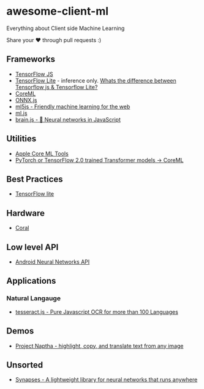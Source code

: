 # awesome-client-ml
Everything about Client side Machine Learning

Share your ❤️ through pull requests :)


## Frameworks

* [TensorFlow JS](https://www.tensorflow.org/js/)
* [TensorFlow Lite](https://www.tensorflow.org/lite) - inference only. [Whats the difference between Tensorflow js & Tensorflow Lite?](https://stackoverflow.com/questions/59860397/tensorflow-js-vs-tensorflow-lite)
* [CoreML](https://developer.apple.com/documentation/coreml)
* [ONNX.js](https://github.com/Microsoft/onnxjs)
* [ml5js - Friendly machine learning for the web](https://github.com/ml5js/ml5-library)
* [ml.js](https://github.com/mljs/ml)
* [brain.js - 🤖 Neural networks in JavaScript](https://github.com/BrainJS/brain.js)

## Utilities

* [Apple Core ML Tools](https://github.com/apple/coremltools)
* [PyTorch or TensorFlow 2.0 trained Transformer models -> CoreML](https://github.com/huggingface/swift-coreml-transformers)

## Best Practices

* [TensorFlow lite](https://www.tensorflow.org/lite/performance/best_practices)

## Hardware

* [Coral](https://coral.ai/)

## Low level API

* [Android Neural Networks API](https://developer.android.com/ndk/guides/neuralnetworks/)

## Applications

### Natural Langauge
* [tesseract.js - Pure Javascript OCR for more than 100 Languages](https://github.com/naptha/tesseract.js)

## Demos

* [Project Naptha - highlight, copy, and translate text from any image](https://projectnaptha.com/)


## Unsorted

* [Synapses - A lightweight library for neural networks that runs anywhere](https://github.com/mrdimosthenis/Synapses)
